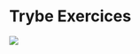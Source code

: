 <h1 text-align:"center" color="green"> Trybe Exercices </h1> 

<div text-align="center"><img src="/assets/images/course/main/real-life.svg"></img></div>
